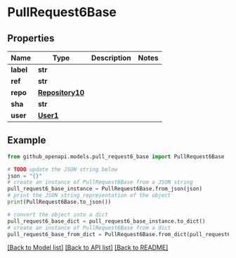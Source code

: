 # PullRequest6Base


## Properties

Name | Type | Description | Notes
------------ | ------------- | ------------- | -------------
**label** | **str** |  | 
**ref** | **str** |  | 
**repo** | [**Repository10**](Repository10.md) |  | 
**sha** | **str** |  | 
**user** | [**User1**](User1.md) |  | 

## Example

```python
from github_openapi.models.pull_request6_base import PullRequest6Base

# TODO update the JSON string below
json = "{}"
# create an instance of PullRequest6Base from a JSON string
pull_request6_base_instance = PullRequest6Base.from_json(json)
# print the JSON string representation of the object
print(PullRequest6Base.to_json())

# convert the object into a dict
pull_request6_base_dict = pull_request6_base_instance.to_dict()
# create an instance of PullRequest6Base from a dict
pull_request6_base_from_dict = PullRequest6Base.from_dict(pull_request6_base_dict)
```
[[Back to Model list]](../README.md#documentation-for-models) [[Back to API list]](../README.md#documentation-for-api-endpoints) [[Back to README]](../README.md)



